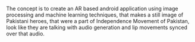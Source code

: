 The concept is to create an AR based android application using image processing and machine learning techniques, that makes a still image of Pakistani heroes, that were a part of Independence Movement of Pakistan, look like they are talking with audio generation and lip movements synced over that audio.
